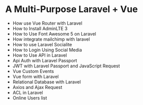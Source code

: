 # A Multi-Purpose Laravel + Vue
- How use Vue Router with Laravel
- How to Install AdminLTE 3
- How to Use Font Awesome 5 on Laravel
- How integrate mailchimp with laravel
- How to use Laravel Socialite
- How to Login Using Social Media
- How to Use API in Laravel
- Api Auth with Laravel Passport
- JWT with Laravel Passport and JavaScript Request
- Vue Custom Events
- Vue form with Laravel
- Relational Database with Laravel
- Axios and Ajax Request
- ACL in Laravel
- Online Users list
